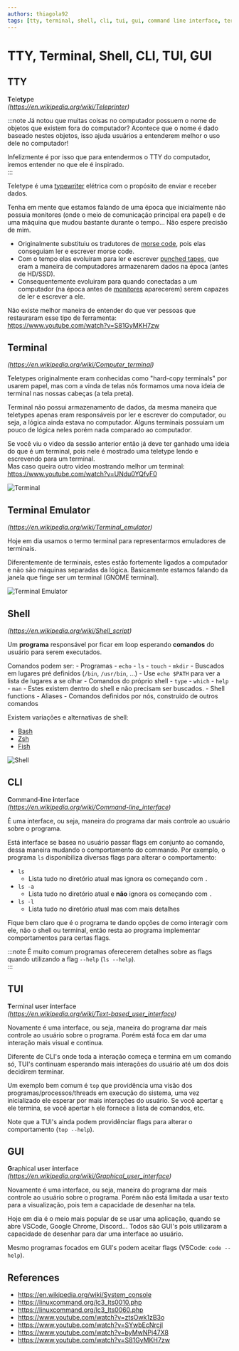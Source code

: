 ```yaml
---
authors: thiagola92
tags: [tty, terminal, shell, cli, tui, gui, command line interface, terminal user interface, graphic user interface]
---
```


# TTY, Terminal, Shell, CLI, TUI, GUI

## TTY
**T**ele**ty**pe  
*(https://en.wikipedia.org/wiki/Teleprinter)*  

:::note
Já notou que muitas coisas no computador possuem o nome de objetos que existem fora do computador? Acontece que o nome é dado baseado nestes objetos, isso ajuda usuários a entenderem melhor o uso dele no computador!  

Infelizmente é por isso que para entendermos o TTY do computador, iremos entender no que ele é inspirado.  
:::

Teletype é uma [typewriter](https://en.wikipedia.org/wiki/Typewriter) elétrica com o propósito de enviar e receber dados.  

Tenha em mente que estamos falando de uma época que inicialmente não possuia monitores (onde o meio de comunicação principal era papel) e de uma máquina que mudou bastante durante o tempo... Não espere precisão de mim.  

- Originalmente substituiu os tradutores de [morse code](https://en.wikipedia.org/wiki/Morse_code), pois elas conseguiam ler e escrever morse code.  
- Com o tempo elas evoluiram para ler e escrever [punched tapes](https://en.wikipedia.org/wiki/Punched_tape), que eram a maneira de computadores armazenarem dados na época (antes de HD/SSD).  
- Consequentemente evoluiram para quando conectadas a um computador (na época antes de [monitores](https://en.wikipedia.org/wiki/Computer_monitor) aparecerem) serem capazes de ler e escrever a ele.  

Não existe melhor maneira de entender do que ver pessoas que restauraram esse tipo de ferramenta:  
https://www.youtube.com/watch?v=S81GyMKH7zw  

## Terminal
*(https://en.wikipedia.org/wiki/Computer_terminal)*  

Teletypes originalmente eram conhecidas como "hard-copy terminals" por usarem papel, mas com a vinda de telas nós formamos uma nova ideia de terminal nas nossas cabeças (a tela preta).  

Terminal não possui armazenamento de dados, da mesma maneira que teletypes apenas eram responsáveis por ler e escrever do computador, ou seja, a lógica ainda estava no computador. Alguns terminais possuiam um pouco de lógica neles porém nada comparado ao computador.    

Se você viu o video da sessão anterior então já deve ter ganhado uma ideia do que é um terminal, pois nele é mostrado uma teletype lendo e escrevendo para um terminal.  
Mas caso queira outro video mostrando melhor um terminal:  
https://www.youtube.com/watch?v=UNdu0YQfvF0  

![Terminal](./terminal.svg)  

## Terminal Emulator
*(https://en.wikipedia.org/wiki/Terminal_emulator)*  

Hoje em dia usamos o termo terminal para representarmos emuladores de terminais.  

Diferentemente de terminais, estes estão fortemente ligados a computador e não são máquinas separadas da lógica. Basicamente estamos falando da janela que finge ser um terminal (GNOME terminal).  

![Terminal Emulator](./terminal_emulator.svg)  

## Shell
*(https://en.wikipedia.org/wiki/Shell_script)*  

Um **programa** responsável por ficar em loop esperando **comandos** do usuário para serem executados.  

Comandos podem ser:
    - Programas
        - `echo`
        - `ls`
        - `touch`
        - `mkdir`
        - Buscados em lugares pré definidos (`/bin`, `/usr/bin`, ...)
            - Use `echo $PATH` para ver a lista de lugares a se olhar
    - Comandos do próprio shell
        - `type`
        - `which`
        - `help`
        - `man`
        - Estes existem dentro do shell e não precisam ser buscados.
    - Shell functions
    - Aliases
        - Comandos definidos por nós, construido de outros comandos

Existem variações e alternativas de shell:  
- [Bash](https://www.gnu.org/software/bash/)
- [Zsh](https://www.zsh.org/)
- [Fish](https://fishshell.com/)

![Shell](./shell.svg)  

## CLI
**C**ommand-**l**ine **i**nterface  
*(https://en.wikipedia.org/wiki/Command-line_interface)*  

É uma interface, ou seja, maneira do programa dar mais controle ao usuário sobre o programa.  

Está interface se basea no usuário passar flags em conjunto ao comando, dessa maneira mudando o comportamento do commando. Por exemplo, o programa `ls` disponibiliza diversas flags para alterar o comportamento:  
- `ls`
    - Lista tudo no diretório atual mas ignora os começando com `.`
- `ls -a`
    - Lista tudo no diretório atual e **não** ignora os começando com `.`
- `ls -l`
    - Lista tudo no diretório atual mas com mais detalhes

Fique bem claro que é o programa te dando opções de como interagir com ele, não o shell ou terminal, então resta ao programa implementar comportamentos para certas flags.  

:::note
É muito comum programas oferecerem detalhes sobre as flags quando utilizando a flag `--help` (`ls --help`).  
:::

## TUI
**T**erminal **u**ser **i**nterface  
*(https://en.wikipedia.org/wiki/Text-based_user_interface)*  

Novamente é uma interface, ou seja, maneira do programa dar mais controle ao usuário sobre o programa. Porém está foca em dar uma interação mais visual e continua.  

Diferente de CLI's onde toda a interação começa e termina em um comando só, TUI's continuam esperando mais interações do usuário até um dos dois decidirem terminar.  

Um exemplo bem comum é `top` que providência uma visão dos programas/processos/threads em execução do sistema, uma vez inicializado ele esperar por mais interações do usuário. Se você apertar `q` ele termina, se você apertar `h` ele fornece a lista de comandos, etc.  

Note que a TUI's ainda podem providênciar flags para alterar o comportamento (`top --help`).  

## GUI
**G**raphical **u**ser **i**nterface  
*(https://en.wikipedia.org/wiki/Graphical_user_interface)*  

Novamente é uma interface, ou seja, maneira do programa dar mais controle ao usuário sobre o programa. Porém não está limitada a usar texto para a visualização, pois tem a capacidade de desenhar na tela.  

Hoje em dia é o meio mais popular de se usar uma aplicação, quando se abre VSCode, Google Chrome, Discord... Todos são GUI's pois utilizaram a capacidade de desenhar para dar uma interface ao usuário.  

Mesmo programas focados em GUI's podem aceitar flags (VSCode: `code --help`).  

## References
- https://en.wikipedia.org/wiki/System_console
- https://linuxcommand.org/lc3_lts0010.php
- https://linuxcommand.org/lc3_lts0060.php
- https://www.youtube.com/watch?v=ztsOwk1zB3o
- https://www.youtube.com/watch?v=SYwbEcNrcjI
- https://www.youtube.com/watch?v=byMwNPj47X8
- https://www.youtube.com/watch?v=S81GyMKH7zw